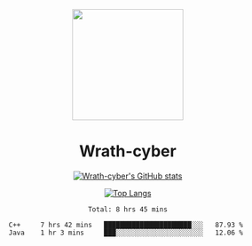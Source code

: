 <div align="center">
  <img src="https://avatars.githubusercontent.com/u/73003857?v=4" width="200px"/>
  <h1>Wrath-cyber</h1>

[![Wrath-cyber's GitHub stats](https://github-readme-stats.vercel.app/api?username=Wrath-cyber&show_icons=true&theme=synthwave)](https://github.com/anuraghazra/github-readme-stats)

[![Top Langs](https://github-readme-stats.vercel.app/api/top-langs/?username=Wrath-cyber&layout=compact&theme=synthwave)](https://github.com/Wrath-cyber/github-readme-stats)
 
<!--START_SECTION:waka-->
```text
Total: 8 hrs 45 mins

C++     7 hrs 42 mins   ██████████████████████░░░   87.93 % 
Java    1 hr 3 mins     ███░░░░░░░░░░░░░░░░░░░░░░   12.06 % 
```
<!--END_SECTION:waka-->
